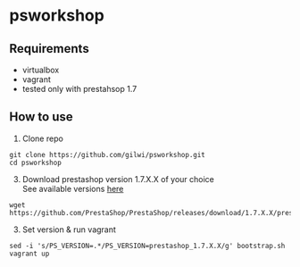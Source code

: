 # psworkshop

## Requirements

- virtualbox
- vagrant
- tested only with prestahsop 1.7

## How to use

1. Clone repo
```
git clone https://github.com/gilwi/psworkshop.git
cd psworkshop
```

3. Download prestashop version 1.7.X.X of your choice\
See available versions [here](https://github.com/PrestaShop/PrestaShop/releases)
```
wget https://github.com/PrestaShop/PrestaShop/releases/download/1.7.X.X/prestashop_1.7.X.X.zip
```

3. Set version & run vagrant
```
sed -i 's/PS_VERSION=.*/PS_VERSION=prestashop_1.7.X.X/g' bootstrap.sh
vagrant up
```